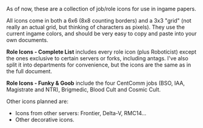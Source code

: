As of now, these are a collection of job/role icons for use in ingame papers.

All icons come in both a 6x6 (8x8 counting borders) and a 3x3 "grid" (not really an actual grid, but thinking of characters as pixels). They use the current ingame colors, and should be very easy to copy and paste into your own documents.

**Role Icons - Complete List** includes every role icon (plus Roboticist) except the ones exclusive to certain servers or forks, including antags. I've also split it into departments for convenience, but the icons are the same as in the full document. 

**Role Icons - Funky & Goob** include the four CentComm jobs (BSO, IAA, Magistrate and NTR), Brigmedic, Blood Cult and Cosmic Cult.

Other icons planned are:
- Icons from other servers: Frontier, Delta-V, RMC14...
- Other decorative icons.
